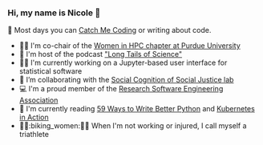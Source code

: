 ### Hi, my name is Nicole :wave:

:pencil: Most days you can [Catch Me Coding](www.nicole-brewer.com/catch-me-coding) or writing about code.

- :woman_technologist: I'm co-chair of the [Women in HPC chapter at Purdue University](https://www.rcac.purdue.edu/whpc/)
- :microphone: I'm host of the podcast ["Long Tails of Science"](https://www.breaker.audio/long-tales-of-science)
- :woman_scientist: I'm currently working on a Jupyter-based user interface for statistical software
- 👯 I’m collaborating with the [Social Cognition of Social Justice lab](https://henneslab.wixsite.com/scsj)
- :computer: I'm a proud member of the [Research Software Engineering Association](https://us-rse.org/)
- :snake: I'm currently reading [59 Ways to Write Better Python](https://www.oreilly.com/library/view/effective-python-59/9780134034416/) and [Kubernetes in Action](https://www.oreilly.com/library/view/kubernetes-in-action/9781617293726/)
- :swimming_woman::biking_women::running_woman: When I'm not working or injured, I call myself a triathlete
